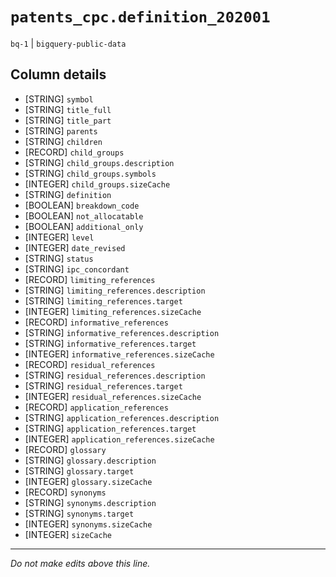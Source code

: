 # `patents_cpc.definition_202001`
`bq-1` | `bigquery-public-data`

## Column details
* [STRING]    `symbol`
* [STRING]    `title_full`
* [STRING]    `title_part`
* [STRING]    `parents`
* [STRING]    `children`
* [RECORD]    `child_groups`
* [STRING]    `child_groups.description`
* [STRING]    `child_groups.symbols`
* [INTEGER]   `child_groups.sizeCache`
* [STRING]    `definition`
* [BOOLEAN]   `breakdown_code`
* [BOOLEAN]   `not_allocatable`
* [BOOLEAN]   `additional_only`
* [INTEGER]   `level`
* [INTEGER]   `date_revised`
* [STRING]    `status`
* [STRING]    `ipc_concordant`
* [RECORD]    `limiting_references`
* [STRING]    `limiting_references.description`
* [STRING]    `limiting_references.target`
* [INTEGER]   `limiting_references.sizeCache`
* [RECORD]    `informative_references`
* [STRING]    `informative_references.description`
* [STRING]    `informative_references.target`
* [INTEGER]   `informative_references.sizeCache`
* [RECORD]    `residual_references`
* [STRING]    `residual_references.description`
* [STRING]    `residual_references.target`
* [INTEGER]   `residual_references.sizeCache`
* [RECORD]    `application_references`
* [STRING]    `application_references.description`
* [STRING]    `application_references.target`
* [INTEGER]   `application_references.sizeCache`
* [RECORD]    `glossary`
* [STRING]    `glossary.description`
* [STRING]    `glossary.target`
* [INTEGER]   `glossary.sizeCache`
* [RECORD]    `synonyms`
* [STRING]    `synonyms.description`
* [STRING]    `synonyms.target`
* [INTEGER]   `synonyms.sizeCache`
* [INTEGER]   `sizeCache`

-------------------------------------------------------------------------------
*Do not make edits above this line.*
